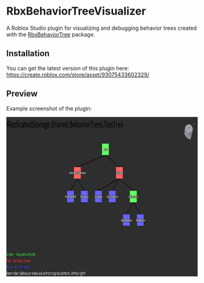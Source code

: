 # RbxBehaviorTreeVisualizer

A Roblox Studio plugin for visualizing and debugging behavior trees created with the [RbxBehaviorTree](https://github.com/Fangous/RbxBehaviorTree/) package.

## Installation

You can get the latest version of this plugin here: https://create.roblox.com/store/asset/93075433602329/

## Preview

Example screenshot of the plugin:
<div align="center">
    <a href="https://create.roblox.com/store/asset/93075433602329/"><img src="images/pluginPreview.png" alt="Plugin Link" height="420" /></a>
</div>
